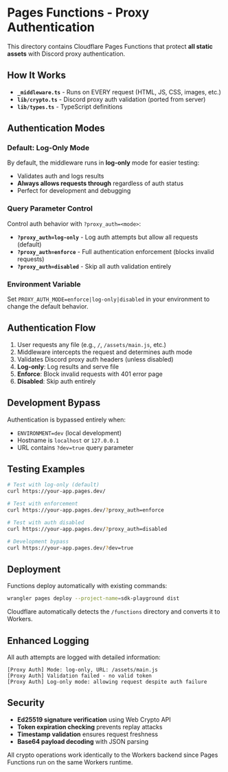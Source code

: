 # Pages Functions - Proxy Authentication

This directory contains Cloudflare Pages Functions that protect **all static assets** with Discord proxy authentication.

## How It Works

- **`_middleware.ts`** - Runs on EVERY request (HTML, JS, CSS, images, etc.)
- **`lib/crypto.ts`** - Discord proxy auth validation (ported from server)
- **`lib/types.ts`** - TypeScript definitions

## Authentication Modes

### Default: Log-Only Mode
By default, the middleware runs in **log-only** mode for easier testing:
- Validates auth and logs results
- **Always allows requests through** regardless of auth status
- Perfect for development and debugging

### Query Parameter Control
Control auth behavior with `?proxy_auth=<mode>`:

- **`?proxy_auth=log-only`** - Log auth attempts but allow all requests (default)
- **`?proxy_auth=enforce`** - Full authentication enforcement (blocks invalid requests)
- **`?proxy_auth=disabled`** - Skip all auth validation entirely

### Environment Variable
Set `PROXY_AUTH_MODE=enforce|log-only|disabled` in your environment to change the default behavior.

## Authentication Flow

1. User requests any file (e.g., `/`, `/assets/main.js`, etc.)
2. Middleware intercepts the request and determines auth mode
3. Validates Discord proxy auth headers (unless disabled)
4. **Log-only**: Log results and serve file
5. **Enforce**: Block invalid requests with 401 error page
6. **Disabled**: Skip auth entirely

## Development Bypass

Authentication is bypassed entirely when:
- `ENVIRONMENT=dev` (local development)
- Hostname is `localhost` or `127.0.0.1`
- URL contains `?dev=true` query parameter

## Testing Examples

```bash
# Test with log-only (default)
curl https://your-app.pages.dev/

# Test with enforcement
curl https://your-app.pages.dev/?proxy_auth=enforce

# Test with auth disabled
curl https://your-app.pages.dev/?proxy_auth=disabled

# Development bypass
curl https://your-app.pages.dev/?dev=true
```

## Deployment

Functions deploy automatically with existing commands:
```bash
wrangler pages deploy --project-name=sdk-playground dist
```

Cloudflare automatically detects the `/functions` directory and converts it to Workers.

## Enhanced Logging

All auth attempts are logged with detailed information:
```
[Proxy Auth] Mode: log-only, URL: /assets/main.js
[Proxy Auth] Validation failed - no valid token
[Proxy Auth] Log-only mode: allowing request despite auth failure
```

## Security

- **Ed25519 signature verification** using Web Crypto API
- **Token expiration checking** prevents replay attacks
- **Timestamp validation** ensures request freshness
- **Base64 payload decoding** with JSON parsing

All crypto operations work identically to the Workers backend since Pages Functions run on the same Workers runtime.